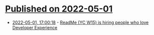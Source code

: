 # [Published on 2022-05-01](index.md)

* [2022-05-01, 17:00:18](https://news.ycombinator.com/item?id=31226581) - [ReadMe (YC W15) is hiring people who love Developer Experience](https://readme.com/careers)
